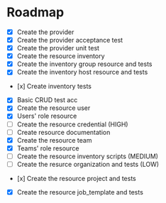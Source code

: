 # Roadmap

- [x] Create the provider
- [x] Create the provider acceptance test
- [x] Create the provider unit test
- [x] Create the resource inventory
- [x] Create the inventory group resource and tests
- [x] Create the inventory host resource and tests
- [x] Create inventory tests
- [x] Basic CRUD test acc
- [x] Create the resource user
- [x] Users' role resource
- [ ] Create the resource credential (HIGH)
- [ ] Create resource documentation
- [x] Create the resource team
- [x] Teams' role resource
- [ ] Create the resource inventory scripts (MEDIUM)
- [ ] Create the resurce organization and tests (LOW)
- [x] Create the resource project and tests
- [x] Create the resource job_template and tests
